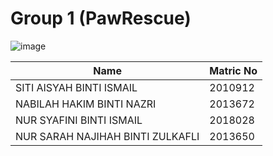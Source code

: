# Group 1 (PawRescue)
![image](https://user-images.githubusercontent.com/68623558/208113691-bed9d42b-b80d-4f56-ad6a-267b16bbd31f.png)

| Name                                                              |  Matric No    |
| -------------                                                     | ------------- |
| SITI AISYAH BINTI ISMAIL                                          |   2010912     |
| NABILAH HAKIM BINTI NAZRI                                         |   2013672     |
| NUR SYAFINI BINTI ISMAIL                                          |   2018028     |
| NUR SARAH NAJIHAH BINTI ZULKAFLI                                  |   2013650     |


